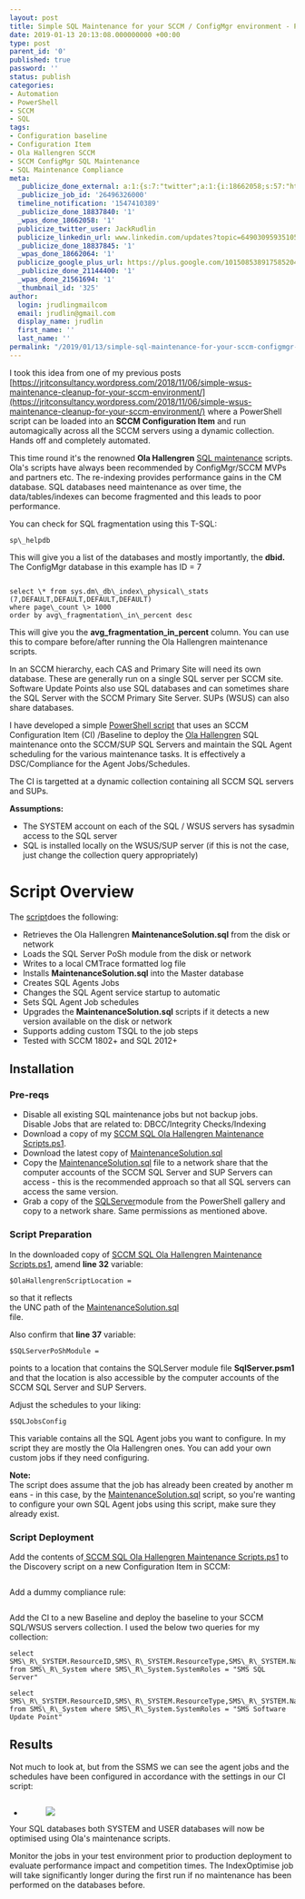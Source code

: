 ```yaml
---
layout: post
title: Simple SQL Maintenance for your SCCM / ConfigMgr environment - PowerShell CI
date: 2019-01-13 20:13:08.000000000 +00:00
type: post
parent_id: '0'
published: true
password: ''
status: publish
categories:
- Automation
- PowerShell
- SCCM
- SQL
tags:
- Configuration baseline
- Configuration Item
- Ola Hallengren SCCM
- SCCM ConfigMgr SQL Maintenance
- SQL Maintenance Compliance
meta:
  _publicize_done_external: a:1:{s:7:"twitter";a:1:{i:18662058;s:57:"https://twitter.com/JackRudlin/status/1084543898821844992";}}
  _publicize_job_id: '26496326000'
  timeline_notification: '1547410389'
  _publicize_done_18837840: '1'
  _wpas_done_18662058: '1'
  publicize_twitter_user: JackRudlin
  publicize_linkedin_url: www.linkedin.com/updates?topic=6490309593510531072
  _publicize_done_18837845: '1'
  _wpas_done_18662064: '1'
  publicize_google_plus_url: https://plus.google.com/101508538917585204483/posts/1w3RktsMMCK
  _publicize_done_21144400: '1'
  _wpas_done_21561694: '1'
  _thumbnail_id: '325'
author:
  login: jrudlingmailcom
  email: jrudlin@gmail.com
  display_name: jrudlin
  first_name: ''
  last_name: ''
permalink: "/2019/01/13/simple-sql-maintenance-for-your-sccm-configmgr-environment-powershell-ci/"
---
```

<!-- wp:paragraph -->

I took this idea from one of my previous posts [https://jritconsultancy.wordpress.com/2018/11/06/simple-wsus-maintenance-cleanup-for-your-sccm-environment/](https://jritconsultancy.wordpress.com/2018/11/06/simple-wsus-maintenance-cleanup-for-your-sccm-environment/) where a PowerShell script can be loaded into an **SCCM Configuration Item** and run automagically across all the SCCM servers using a dynamic collection. Hands off and completely automated.

<!-- /wp:paragraph -->

<!-- wp:paragraph -->

This time round it's the renowned **Ola Hallengren** [SQL maintenance](https://ola.hallengren.com/sql-server-index-and-statistics-maintenance.html) scripts. Ola's scripts have always been recommended by ConfigMgr/SCCM MVPs and partners etc. The re-indexing provides performance gains in the CM database. SQL databases need maintenance as over time, the data/tables/indexes can become fragmented and this leads to poor performance.

<!-- /wp:paragraph -->

<!-- wp:paragraph -->

You can check for SQL fragmentation using this T-SQL:

<!-- /wp:paragraph -->

<!-- wp:verse -->

```
sp\_helpdb
```

<!-- /wp:verse -->

<!-- wp:paragraph -->

This will give you a list of the databases and mostly importantly, the **dbid.&nbsp;** The&nbsp;ConfigMgr&nbsp;database&nbsp;in&nbsp;this&nbsp;example&nbsp;has&nbsp;ID&nbsp;=&nbsp;7

<!-- /wp:paragraph -->

<!-- wp:image {"id":327} -->

<figure class="wp-block-image"><img src="%7B%7B%20site.baseurl%20%7D%7D/assets/images/sp_helpdb.jpg?w=812" alt="" class="wp-image-327"></figure>

<!-- /wp:image -->

<!-- wp:verse -->

```
select \* from sys.dm\_db\_index\_physical\_stats (7,DEFAULT,DEFAULT,DEFAULT,DEFAULT)
where page\_count \> 1000
order by avg\_fragmentation\_in\_percent desc
```

<!-- /wp:verse -->

<!-- wp:paragraph -->

This will give you the **avg\_fragmentation\_in\_percent** column. You can use this to compare before/after running the Ola Hallengren maintenance scripts.

<!-- /wp:paragraph -->

<!-- wp:paragraph -->

In an SCCM hierarchy, each CAS and Primary Site will need its own database. These are generally run on a single SQL server per SCCM site. Software Update Points also use SQL databases and can sometimes share the SQL Server with the SCCM Primary Site Server. SUPs (WSUS) can also share databases.

<!-- /wp:paragraph -->

<!-- wp:paragraph -->

I have developed a simple [PowerShell script](https://github.com/jrudlin/SCCM-SQL-Maintenance/blob/master/SCCM%20SQL%20Ola%20Hallengren%20Maintenance%20Scripts.ps1) that uses an SCCM Configuration Item (CI) /Baseline to deploy the [Ola Hallengren](https://ola.hallengren.com/) SQL maintenance onto the SCCM/SUP SQL Servers and maintain the SQL Agent scheduling for the various maintenance tasks. It is effectively a DSC/Compliance for the Agent Jobs/Schedules.

<!-- /wp:paragraph -->

<!-- wp:paragraph -->

The CI is targetted at a dynamic collection containing all SCCM SQL servers and SUPs.

<!-- /wp:paragraph -->

<!-- wp:paragraph -->

**Assumptions:**

<!-- /wp:paragraph -->

<!-- wp:list -->

- The SYSTEM account on each of the SQL / WSUS servers has sysadmin access to the SQL server
- SQL is installed locally on the WSUS/SUP server (if this is not the case, just change the collection query appropriately)

<!-- /wp:list -->

<!-- wp:heading {"level":1} -->

# Script Overview

<!-- /wp:heading -->

<!-- wp:paragraph -->

The [script](https://github.com/jrudlin/SCCM-SQL-Maintenance/blob/master/SCCM%20SQL%20Ola%20Hallengren%20Maintenance%20Scripts.ps1)does the following:

<!-- /wp:paragraph -->

<!-- wp:list -->

- Retrieves the Ola Hallengren **MaintenanceSolution.sql** from the disk or network
- Loads the SQL Server PoSh module from the disk or network
- Writes to a local CMTrace formatted log file
- Installs **MaintenanceSolution.sql** into the Master database
- Creates SQL Agents Jobs
- Changes the SQL Agent service startup to automatic
- Sets SQL Agent Job schedules
- Upgrades the **MaintenanceSolution.sql** scripts if it detects a new version available on the disk or network
- Supports adding custom TSQL to the job steps
- Tested with SCCM 1802+ and SQL 2012+

<!-- /wp:list -->

<!-- wp:heading -->

## Installation

<!-- /wp:heading -->

<!-- wp:heading {"level":3} -->

### Pre-reqs

<!-- /wp:heading -->

<!-- wp:list -->

- Disable all existing SQL maintenance jobs but not backup jobs.  
Disable Jobs that are related to: DBCC/Integrity Checks/Indexing 
- Download a copy of my [SCCM SQL Ola Hallengren Maintenance Scripts.ps1](https://github.com/jrudlin/SCCM-SQL-Maintenance/blob/master/SCCM%20SQL%20Ola%20Hallengren%20Maintenance%20Scripts.ps1). 
- Download the latest copy of [MaintenanceSolution.sql](https://github.com/olahallengren/sql-server-maintenance-solution/blob/master/MaintenanceSolution.sql) 
- Copy the [MaintenanceSolution.sql](https://github.com/olahallengren/sql-server-maintenance-solution/blob/master/MaintenanceSolution.sql) file to a network share that the computer accounts of the SCCM SQL Server and SUP Servers can access - this is the recommended approach so that all SQL servers can access the same version. 
- Grab a copy of the [SQLServer](https://www.powershellgallery.com/packages/SqlServer)module from the PowerShell gallery and copy to a network share. Same permissions as mentioned above.

<!-- /wp:list -->

<!-- wp:heading {"level":3} -->

### Script Preparation

<!-- /wp:heading -->

<!-- wp:paragraph -->

In the downloaded copy of [SCCM SQL Ola Hallengren Maintenance Scripts.ps1](https://github.com/jrudlin/SCCM-SQL-Maintenance/blob/master/SCCM%20SQL%20Ola%20Hallengren%20Maintenance%20Scripts.ps1), amend **line 32** variable:

<!-- /wp:paragraph -->

<!-- wp:verse -->

```
$OlaHallengrenScriptLocation =
```

<!-- /wp:verse -->

<!-- wp:paragraph -->

so that it reflects  
the UNC path of the [MaintenanceSolution.sql](https://github.com/olahallengren/sql-server-maintenance-solution/blob/master/MaintenanceSolution.sql)  
file.

<!-- /wp:paragraph -->

<!-- wp:paragraph -->

Also confirm that **line 37** variable:

<!-- /wp:paragraph -->

<!-- wp:verse -->

```
$SQLServerPoShModule =
```

<!-- /wp:verse -->

<!-- wp:paragraph -->

points to a location that contains the SQLServer module file **SqlServer.psm1** and that the location is also accessible by the computer accounts of the SCCM SQL Server and SUP Servers.

<!-- /wp:paragraph -->

<!-- wp:paragraph -->

Adjust the schedules to your liking:

<!-- /wp:paragraph -->

<!-- wp:verse -->

```
$SQLJobsConfig
```

<!-- /wp:verse -->

<!-- wp:paragraph -->

This variable contains all the SQL Agent jobs you want to configure. In my script they are mostly the Ola Hallengren ones. You can add your own custom jobs if they need configuring.

<!-- /wp:paragraph -->

<!-- wp:paragraph -->

**Note:&nbsp;** The&nbsp;script&nbsp;does&nbsp;assume&nbsp;that&nbsp;the&nbsp;job&nbsp;has&nbsp;already&nbsp;been&nbsp;created&nbsp;by&nbsp;another&nbsp;means&nbsp;-&nbsp;in&nbsp;this&nbsp;case,&nbsp;by&nbsp;the [MaintenanceSolution.sql](https://github.com/olahallengren/sql-server-maintenance-solution/blob/master/MaintenanceSolution.sql) script, so you're wanting to configure your own SQL Agent jobs using this script, make sure they already exist.

<!-- /wp:paragraph -->

<!-- wp:heading {"level":3} -->

### Script Deployment

<!-- /wp:heading -->

<!-- wp:paragraph -->

Add the contents of[&nbsp;SCCM SQL Ola Hallengren Maintenance Scripts.ps1](https://github.com/jrudlin/SCCM-SQL-Maintenance/blob/master/SCCM%20SQL%20Ola%20Hallengren%20Maintenance%20Scripts.ps1) to the Discovery script on a new Configuration Item in SCCM:

<!-- /wp:paragraph -->

<!-- wp:image {"id":322} -->

<figure class="wp-block-image"><img src="%7B%7B%20site.baseurl%20%7D%7D/assets/images/1.compliance.jpg" alt="" class="wp-image-322"></figure>

<!-- /wp:image -->

<!-- wp:paragraph -->

Add a dummy compliance rule:

<!-- /wp:paragraph -->

<!-- wp:image {"id":323} -->

<figure class="wp-block-image"><img src="%7B%7B%20site.baseurl%20%7D%7D/assets/images/2.compliance.jpg" alt="" class="wp-image-323"></figure>

<!-- /wp:image -->

<!-- wp:paragraph -->

Add the CI to a new Baseline and deploy the baseline to your SCCM SQL/WSUS servers collection. I used the below two queries for my collection:

<!-- /wp:paragraph -->

<!-- wp:verse -->

```
select SMS\_R\_SYSTEM.ResourceID,SMS\_R\_SYSTEM.ResourceType,SMS\_R\_SYSTEM.Name,SMS\_R\_SYSTEM.SMSUniqueIdentifier,SMS\_R\_SYSTEM.ResourceDomainORWorkgroup,SMS\_R\_SYSTEM.Client from SMS\_R\_System where SMS\_R\_System.SystemRoles = "SMS SQL Server"
```

<!-- /wp:verse -->

<!-- wp:verse -->

```
select SMS\_R\_SYSTEM.ResourceID,SMS\_R\_SYSTEM.ResourceType,SMS\_R\_SYSTEM.Name,SMS\_R\_SYSTEM.SMSUniqueIdentifier,SMS\_R\_SYSTEM.ResourceDomainORWorkgroup,SMS\_R\_SYSTEM.Client from SMS\_R\_System where SMS\_R\_System.SystemRoles = "SMS Software Update Point"
```

<!-- /wp:verse -->

<!-- wp:heading -->

## Results

<!-- /wp:heading -->

<!-- wp:paragraph -->

Not much to look at, but from the SSMS we can see the agent jobs and the schedules have been configured in accordance with the settings in our CI script:

<!-- /wp:paragraph -->

<!-- wp:image {"id":325} -->

<figure class="wp-block-image"><img src="%7B%7B%20site.baseurl%20%7D%7D/assets/images/sqlagentjobs.jpg" alt="" class="wp-image-325"></figure>

<!-- /wp:image -->

<!-- wp:gallery {"ids":[324]} -->

- <figure><img src="%7B%7B%20site.baseurl%20%7D%7D/assets/images/jobschedules.jpg" data-id="324" class="wp-image-324"></figure>

<!-- /wp:gallery -->

<!-- wp:paragraph -->

Your SQL databases both SYSTEM and USER databases will now be optimised using Ola's maintenance scripts.

<!-- /wp:paragraph -->

<!-- wp:paragraph -->

Monitor the jobs in your test environment prior to production deployment to evaluate performance impact and competition times. The IndexOptimise job will take significantly longer during the first run if no maintenance has been performed on the databases before.

<!-- /wp:paragraph -->

